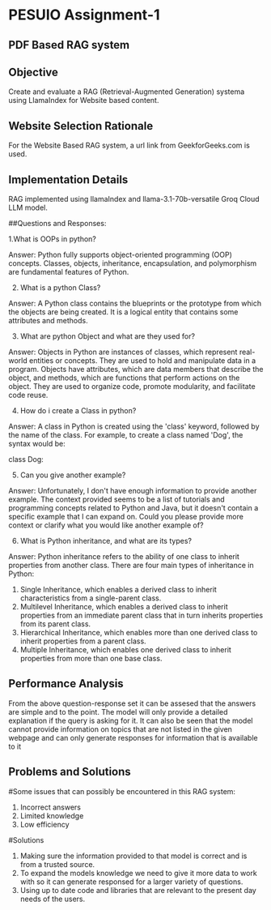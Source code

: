# PESUIO Assignment-1
## PDF Based RAG system
## Objective

Create and evaluate a RAG (Retrieval-Augmented Generation) systema using LlamaIndex for Website based content.

## Website Selection Rationale
For the Website Based RAG system, a url link from GeekforGeeks.com is used.

## Implementation Details 
RAG implemented using llamaIndex and llama-3.1-70b-versatile Groq Cloud LLM model.


##Questions and Responses:

1.What is OOPs in python?

Answer: Python fully supports object-oriented programming (OOP) concepts. Classes, objects, inheritance, encapsulation, and polymorphism are fundamental features of Python.

2. What is a python Class?

Answer: A Python class contains the blueprints or the prototype from which the objects are being created. It is a logical entity that contains some attributes and methods.

3. What are python Object and what are they used for?

Answer: Objects in Python are instances of classes, which represent real-world entities or concepts. They are used to hold and manipulate data in a program. Objects have attributes, which are data members that describe the object, and methods, which are functions that perform actions on the object. They are used to organize code, promote modularity, and facilitate code reuse.

4. How do i create a Class in python? 

Answer: A class in Python is created using the 'class' keyword, followed by the name of the class. For example, to create a class named 'Dog', the syntax would be:   

class Dog:

5. Can you give another example?

Answer: Unfortunately, I don't have enough information to provide another example. The context provided seems to be a list of tutorials and programming concepts related to Python and Java, but it doesn't contain a specific example that I can expand on. Could you please provide more context or clarify what you would like another example of?

6. What is Python inheritance, and what are its types?            

Answer: Python inheritance refers to the ability of one class to inherit properties from another class. There are four main types of inheritance in Python:

1. Single Inheritance, which enables a derived class to inherit characteristics from a single-parent class.
2. Multilevel Inheritance, which enables a derived class to inherit properties from an immediate parent class that in turn inherits properties from its parent class. 
3. Hierarchical Inheritance, which enables more than one derived class to inherit properties from a parent class.
4. Multiple Inheritance, which enables one derived class to inherit properties from more than one base class.




## Performance Analysis 

From the above question-response set it can be assesed that the answers are simple and to the point. The model will only provide a detailed explanation if the query is asking for it. It can also be seen that the model cannot provide information on topics that are not listed in the given webpage and can only generate responses for information that is available to it 


## Problems and Solutions 


#Some issues that can possibly be encountered in this RAG system:

1. Incorrect answers
2. Limited knowledge
3. Low efficiency

#Solutions

1. Making sure the information provided to that model is correct and is from a trusted source.
2. To expand the models knowledge we need to give it more data to work with so it can generate responsed for a larger variety of questions.
3. Using up to date code and libraries that are relevant to the present day needs of the users.
